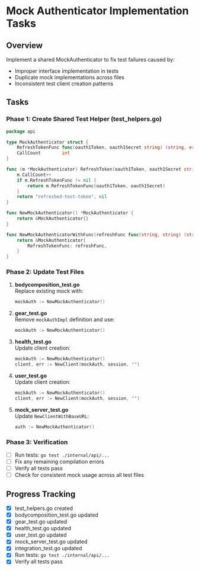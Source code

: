 # Mock Authenticator Implementation Tasks

## Overview
Implement a shared MockAuthenticator to fix test failures caused by:
- Improper interface implementation in tests
- Duplicate mock implementations across files
- Inconsistent test client creation patterns

## Tasks

### Phase 1: Create Shared Test Helper (test_helpers.go)
```go
package api

type MockAuthenticator struct {
    RefreshTokenFunc func(oauth1Token, oauth1Secret string) (string, error)
    CallCount        int
}

func (m *MockAuthenticator) RefreshToken(oauth1Token, oauth1Secret string) (string, error) {
    m.CallCount++
    if m.RefreshTokenFunc != nil {
        return m.RefreshTokenFunc(oauth1Token, oauth1Secret)
    }
    return "refreshed-test-token", nil
}

func NewMockAuthenticator() *MockAuthenticator {
    return &MockAuthenticator{}
}

func NewMockAuthenticatorWithFunc(refreshFunc func(string, string) (string, error)) *MockAuthenticator {
    return &MockAuthenticator{
        RefreshTokenFunc: refreshFunc,
    }
}
```

### Phase 2: Update Test Files
1. **bodycomposition_test.go**  
   Replace existing mock with:
   ```go
   mockAuth := NewMockAuthenticator()
   ```

2. **gear_test.go**  
   Remove `mockAuthImpl` definition and use:
   ```go
   mockAuth := NewMockAuthenticator()
   ```

3. **health_test.go**  
   Update client creation:
   ```go
   mockAuth := NewMockAuthenticator()
   client, err := NewClient(mockAuth, session, "")
   ```

4. **user_test.go**  
   Update client creation:
   ```go
   mockAuth := NewMockAuthenticator()
   client, err := NewClient(mockAuth, session, "")
   ```

5. **mock_server_test.go**  
   Update `NewClientWithBaseURL`:
   ```go
   auth := NewMockAuthenticator()
   ```

### Phase 3: Verification
- [ ] Run tests: `go test ./internal/api/...`
- [ ] Fix any remaining compilation errors
- [ ] Verify all tests pass
- [ ] Check for consistent mock usage across all test files

## Progress Tracking
- [x] test_helpers.go created
- [x] bodycomposition_test.go updated
- [x] gear_test.go updated
- [x] health_test.go updated
- [x] user_test.go updated
- [x] mock_server_test.go updated
- [x] integration_test.go updated
- [x] Run tests: `go test ./internal/api/...`
- [x] Verify all tests pass
